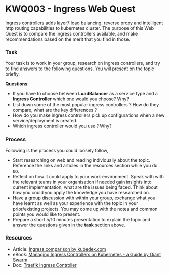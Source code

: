 # KWQ003 - Ingress Web Quest

Ingress controllers adds layer7 load balancing, reverse proxy and intelligent http routing capabilities to kubernetes cluster. The purpose of this Web Quest is to compare the ingress controllers available, and make recommendations based on the merit that you find in those.

### Task

Your task is to work in your group, research on ingress controllers, and try to find answers to the following questions. You will present on the topic briefly.

**Questions**:

  * If you have to choose between **LoadBalancer** as a service type and a **Ingress Controller** which one would you choose? Why?
  * List down some of the most popular ingress controllers ? How do they compare, what are the key differences ?   
  * How do you make ingress controllers pick up configurations when a new service/deployment is created.  
  * Which ingress controller would you use ? Why?

### Process

Following is the process you could loosely follow,

  * Start researching on web and reading individually about the topic. Reference the links and articles in the resources  section while you do so.
  * Reflect on how it could apply to your work environment. Speak with with the relevant teams in your organisation if needed gain insights into current implementation, what are the issues being faced. Think about  how you could you apply the knowledge you have researched on.
  * Have a group discussion with  within  your group, exchange what you have learnt as well as your experience with the topic in your prior/existing  projects.  You may come up with the notes and common points you would like to present.
  * Prepare a short 5/10 minutes presentation to explain the topic and answer the questions given in the **task** section above.

### Resources

  * Article: [Ingress comparison by kubedex.com](https://kubedex.com/ingress/)
  * eBook: [Managing Ingress Controllers on Kubernetes - a Guide by Giant Swarm](https://info.giantswarm.io/guide-to-managing-ingress-controllers)
  * Doc: [Traefik Ingress Controller](https://docs.traefik.io/)
